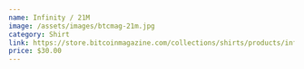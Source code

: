```yaml
---
name: Infinity / 21M
image: /assets/images/btcmag-21m.jpg
category: Shirt
link: https://store.bitcoinmagazine.com/collections/shirts/products/infinity-21m-unisex-tri-blend-track-shirt
price: $30.00
---
```

